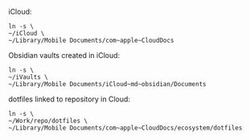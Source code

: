 iCloud:

	ln -s \
	~/iCloud \
	~/Library/Mobile Documents/com~apple~CloudDocs
	
Obsidian vaults created in iCloud:

	ln -s \
	~/iVaults \
	~/Library/Mobile Documents/iCloud~md~obsidian/Documents

dotfiles linked to repository in Cloud:

	ln -s \
	~/Work/repo/dotfiles \
	~/Library/Mobile Documents/com~apple~CloudDocs/ecosystem/dotfiles


